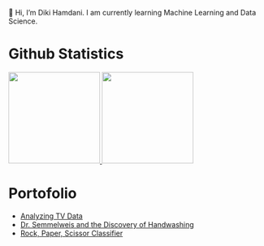 👋 Hi, I’m Diki Hamdani. I am currently learning Machine Learning and Data Science.

# Github Statistics
<p align="left">
<a href="https://github.com/Dikihmd01">
  <img height="180em" src="https://github-readme-stats-eight-theta.vercel.app/api?username=Dikihmd01&show_icons=true&theme=algolia&include_all_commits=true&count_private=true"/>
  <img height="180em" src="https://github-readme-stats-eight-theta.vercel.app/api/top-langs?username=Dikihmd01&layout=compact&langs_count=8&theme=algolia"/>
</a>
</p>

# Portofolio
- [Analyzing TV Data](https://app.datacamp.com/workspace/w/37579834-5cc6-4cac-8827-8e371dcc75c8)
- [Dr. Semmelweis and the Discovery of Handwashing](https://app.datacamp.com/workspace/w/0b317039-3f77-4519-a2d2-2c154c355732)
- [Rock, Paper, Scissor Classifier](https://github.com/Dikihmd01/rps-classifier/blob/main/rps-classifer.ipynb)

<!---
Dikihmd01/Dikihmd01 is a ✨ special ✨ repository because its `README.md` (this file) appears on your GitHub profile.
You can click the Preview link to take a look at your changes.
--->
